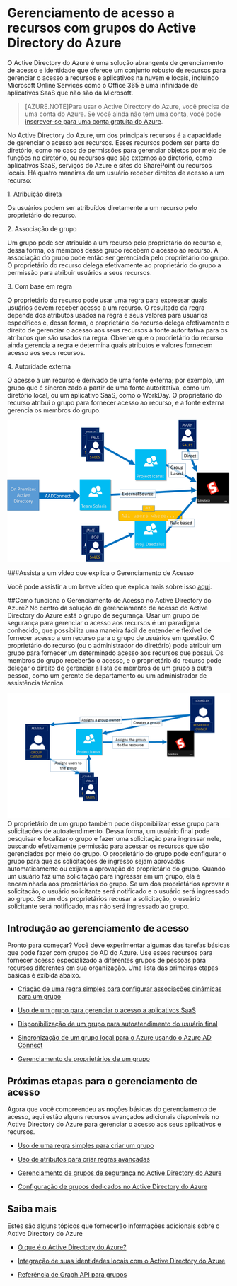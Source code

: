 <properties 
	pageTitle="Gerenciamento de acesso a recursos com grupos do Active Directory do Azure | Microsoft Azure" 
	description="Um tópico que explica como usar grupos para gerenciar o acesso no AD do Azure." 
	services="active-directory" 
	documentationCenter="" 
	authors="femila" 
	manager="swadhwa" 
	editor=""
	tags="azure-classic-portal"/>

<tags 
	ms.service="active-directory" 
	ms.workload="identity" 
	ms.tgt_pltfrm="na" 
	ms.devlang="na" 
	ms.topic="article" 
	ms.date="08/14/2015" 
	ms.author="femila"/>


# Gerenciamento de acesso a recursos com grupos do Active Directory do Azure

O Active Directory do Azure é uma solução abrangente de gerenciamento de acesso e identidade que oferece um conjunto robusto de recursos para gerenciar o acesso a recursos e aplicativos na nuvem e locais, incluindo Microsoft Online Services como o Office 365 e uma infinidade de aplicativos SaaS que não são da Microsoft.


> [AZURE.NOTE]Para usar o Active Directory do Azure, você precisa de uma conta do Azure. Se você ainda não tem uma conta, você pode [inscrever-se para uma conta gratuita do Azure](http://azure.microsoft.com/pricing/free-trial/).


No Active Directory do Azure, um dos principais recursos é a capacidade de gerenciar o acesso aos recursos. Esses recursos podem ser parte do diretório, como no caso de permissões para gerenciar objetos por meio de funções no diretório, ou recursos que são externos ao diretório, como aplicativos SaaS, serviços do Azure e sites do SharePoint ou recursos locais. Há quatro maneiras de um usuário receber direitos de acesso a um recurso:


1\. Atribuição direta

Os usuários podem ser atribuídos diretamente a um recurso pelo proprietário do recurso.

2\. Associação de grupo

Um grupo pode ser atribuído a um recurso pelo proprietário do recurso e, dessa forma, os membros desse grupo recebem o acesso ao recurso. A associação do grupo pode então ser gerenciada pelo proprietário do grupo. O proprietário do recurso delega efetivamente ao proprietário do grupo a permissão para atribuir usuários a seus recursos.

3\. Com base em regra

O proprietário do recurso pode usar uma regra para expressar quais usuários devem receber acesso a um recurso. O resultado da regra depende dos atributos usados na regra e seus valores para usuários específicos e, dessa forma, o proprietário do recurso delega efetivamente o direito de gerenciar o acesso aos seus recursos à fonte autoritativa para os atributos que são usados na regra. Observe que o proprietário do recurso ainda gerencia a regra e determina quais atributos e valores fornecem acesso aos seus recursos.

4\. Autoridade externa

O acesso a um recurso é derivado de uma fonte externa; por exemplo, um grupo que é sincronizado a partir de uma fonte autoritativa, como um diretório local, ou um aplicativo SaaS, como o WorkDay. O proprietário do recurso atribui o grupo para fornecer acesso ao recurso, e a fonte externa gerencia os membros do grupo.

  ![](./media/active-directory-access-management-groups/access-management-overview.png)


###Assista a um vídeo que explica o Gerenciamento de Acesso

Você pode assistir a um breve vídeo que explica mais sobre isso [aqui](http://channel9.msdn.com/Series/Azure-Active-Directory-Videos-Demos/Azure-AD--Introduction-to-Dynamic-Memberships-for-Groups).

##Como funciona o Gerenciamento de Acesso no Active Directory do Azure?
No centro da solução de gerenciamento de acesso do Active Directory do Azure está o grupo de segurança. Usar um grupo de segurança para gerenciar o acesso aos recursos é um paradigma conhecido, que possibilita uma maneira fácil de entender e flexível de fornecer acesso a um recurso para o grupo de usuários em questão. O proprietário do recurso (ou o administrador do diretório) pode atribuir um grupo para fornecer um determinado acesso aos recursos que possui. Os membros do grupo receberão o acesso, e o proprietário do recurso pode delegar o direito de gerenciar a lista de membros de um grupo a outra pessoa, como um gerente de departamento ou um administrador de assistência técnica.

![](./media/active-directory-access-management-groups/active-directory-access-management-works.png) O proprietário de um grupo também pode disponibilizar esse grupo para solicitações de autoatendimento. Dessa forma, um usuário final pode pesquisar e localizar o grupo e fazer uma solicitação para ingressar nele, buscando efetivamente permissão para acessar os recursos que são gerenciados por meio do grupo. O proprietário do grupo pode configurar o grupo para que as solicitações de ingresso sejam aprovadas automaticamente ou exijam a aprovação do proprietário do grupo. Quando um usuário faz uma solicitação para ingressar em um grupo, ela é encaminhada aos proprietários do grupo. Se um dos proprietários aprovar a solicitação, o usuário solicitante será notificado e o usuário será ingressado ao grupo. Se um dos proprietários recusar a solicitação, o usuário solicitante será notificado, mas não será ingressado ao grupo.


## Introdução ao gerenciamento de acesso
Pronto para começar? Você deve experimentar algumas das tarefas básicas que pode fazer com grupos do AD do Azure. Use esses recursos para fornecer acesso especializado a diferentes grupos de pessoas para recursos diferentes em sua organização. Uma lista das primeiras etapas básicas é exibida abaixo.


* [Criação de uma regra simples para configurar associações dinâmicas para um grupo](active-directory-accessmanagement-simplerulegroup.md)

* [Uso de um grupo para gerenciar o acesso a aplicativos SaaS](active-directory-accessmanagement-group-saasapps.md)

* [Disponibilização de um grupo para autoatendimento do usuário final](active-directory-accessmanagement-self-service-group-management.md)

* [Sincronização de um grupo local para o Azure usando o Azure AD Connect](active-directory-aadconnect.md)

* [Gerenciamento de proprietários de um grupo](active-directory-accessmanagement-managing-group-owners.md)


## Próximas etapas para o gerenciamento de acesso
Agora que você compreendeu as noções básicas do gerenciamento de acesso, aqui estão alguns recursos avançados adicionais disponíveis no Active Directory do Azure para gerenciar o acesso aos seus aplicativos e recursos.

* [Uso de uma regra simples para criar um grupo](active-directory-accessmanagement-simplerulegroup.md) 

* [Uso de atributos para criar regras avançadas](active-directory-accessmanagement-groups-with-advanced-rules.md)

* [Gerenciamento de grupos de segurança no Active Directory do Azure](active-directory-accessmanagement-manage-groups.md)

* [Configuração de grupos dedicados no Active Directory do Azure](active-directory-accessmanagement-dedicated-groups.md)


## Saiba mais
Estes são alguns tópicos que fornecerão informações adicionais sobre o Active Directory do Azure

* [O que é o Active Directory do Azure?](active-directory-whatis.md)

* [Integração de suas identidades locais com o Active Directory do Azure](active-directory-aadconnect.md)

* [Referência de Graph API para grupos](https://msdn.microsoft.com/Library/Azure/Ad/Graph/api/groups-operations#GroupFunctions)

<!---HONumber=August15_HO8-->